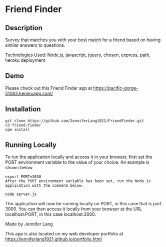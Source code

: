 # Friend Finder

## Description

Survey that matches you with your best match for a friend based on having similar answers to questions.

Technologies Used:  Node.js, javascript, jquery, chosen, express, path, heroku deployment

## Demo

 Please check out this Friend Finder app at https://pacific-gorge-51083.herokuapp.com/

## Installation

```
git clone https://github.com/JenniferLang1921/FriendFinder.git
cd friend-finder
npm install
```

## Running Locally

To run the application locally and access it in your browser, first set the PORT environment variable to the value of your choice. An example is shown below.
```
export PORT=3030
After the PORT environment variable has been set, run the Node.js application with the command below.
```

```
node server.js
```
The application will now be running locally on PORT, in this case that is port 3000. You can then access it locally from your browser at the URL localhost:PORT, in this case localhost:3000.

Made by Jennifer Lang

This app is also located on my web developer portfolio at https://jenniferlang1921.github.io/portfolio.html
